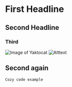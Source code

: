 # First Headline
## Second Headline
### Third
![Image of Yaktocat](https://octodex.github.com/images/yaktocat.png)
![Alttext](https://img.welt.de/img/vermischtes/bilder-des-tages/mobile202555004/6002640067-ci3x2l-w2000/bdt-2710.jpg)
## Second again
```
Cozy code example
``` 


